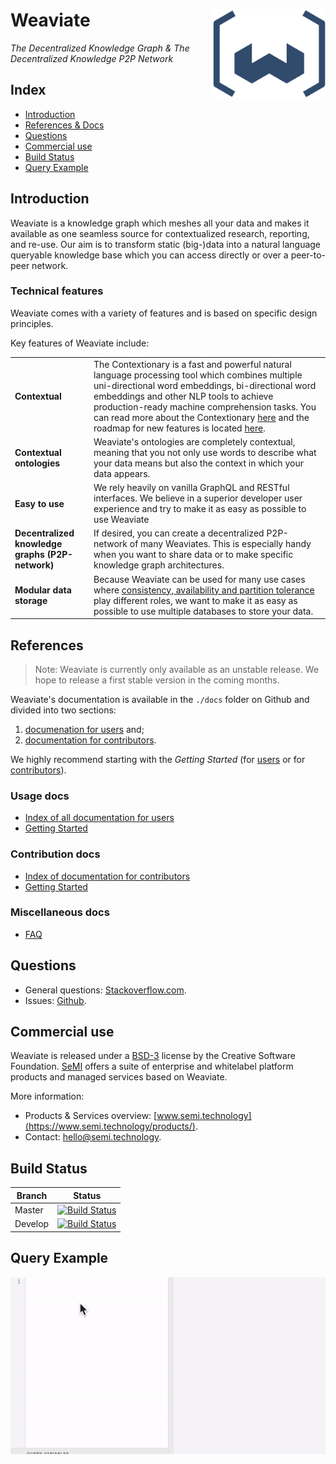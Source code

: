 # Weaviate <img alt='Weaviate logo' src='https://raw.githubusercontent.com/creativesoftwarefdn/weaviate/19de0956c69b66c5552447e84d016f4fe29d12c9/docs/assets/weaviate-logo.png' width='180' align='right' />

_The Decentralized Knowledge Graph & The Decentralized Knowledge P2P Network_

## Index

- [Introduction](#introduction)
- [References & Docs](#references)
- [Questions](#questions)
- [Commercial use](#commercial-use)
- [Build Status](#build-status)
- [Query Example](#query-example)

## Introduction

Weaviate is a knowledge graph which meshes all your data and makes it available as one seamless source for contextualized research, reporting, and re-use. Our aim is to transform static (big-)data into a natural language queryable knowledge base which you can access directly or over a peer-to-peer network.

### Technical features

Weaviate comes with a variety of features and is based on specific design principles.

Key features of Weaviate include:

<table>
  <tr>
    <td width="25%"><b>Contextual</b></td>
    <td>The Contextionary is a fast and powerful natural language processing tool which combines multiple uni-directional word embeddings, bi-directional word embeddings and other NLP tools to achieve production-ready machine comprehension tasks. You can read more about the Contextionary <a href="./docs/en/contribute/contextionary.md">here</a> and the roadmap for new features is located <a href="./docs/en/contribute/roadmap.md">here</a>.</td> 
  </tr>
  <tr>
    <td><b>Contextual ontologies</b></td>
    <td>Weaviate's ontologies are completely contextual, meaning that you not only use words to describe what your data means but also the context in which your data appears.</td> 
  </tr>
  <tr>
    <td><b>Easy to use</b></td>
    <td>We rely heavily on vanilla GraphQL and RESTful interfaces. We believe in a superior developer user experience and try to make it as easy as possible to use Weaviate</td> 
  </tr>
  <tr>
    <td><b>Decentralized knowledge graphs (P2P-network)</b></td>
    <td>If desired, you can create a decentralized P2P-network of many Weaviates. This is especially handy when you want to share data or to make specific knowledge graph architectures.</td> 
  </tr>
  <tr>
    <td><b>Modular data storage</b></td>
    <td>Because Weaviate can be used for many use cases where <a href="https://en.wikipedia.org/wiki/CAP_theorem" target="_blank">consistency, availability and partition tolerance</a> play different roles, we want to make it as easy as possible to use multiple databases to store your data.</td> 
  </tr>
</table>

## References

> Note: Weaviate is currently only available as an unstable release. We hope to release a first stable version in the coming months.

Weaviate's documentation is available in the `./docs` folder on Github and divided into two sections:

1. [documenation for users](#usage-docs) and;
2. [documentation for contributors](#contribution-docs).

We highly recommend starting with the _Getting Started_ (for [users](./docs/en/use/getting-started.md) or for [contributors](./docs/en/contribute/getting-started.md)).

### Usage docs

- [Index of all documentation for users](./docs/en/use/index.md)
- [Getting Started](./docs/en/use/getting-started.md)

### Contribution docs

- [Index of documentation for contributors](./docs/en/contribute/index.md)
- [Getting Started](./docs/en/contribute/getting-started.md)

### Miscellaneous docs

- [FAQ](./docs/en/use/FAQ.md)

## Questions

- General questions: [Stackoverflow.com](https://stackoverflow.com/questions/tagged/weaviate).
- Issues: [Github](https://github.com/creativesoftwarefdn/weaviate/issues).

## Commercial use

Weaviate is released under a [BSD-3](https://github.com/creativesoftwarefdn/weaviate/blob/master/LICENSE.md) license by the Creative Software Foundation. [SeMI](https://www.semi.network) offers a suite of enterprise and whitelabel platform products and managed services based on Weaviate.

More information:

- Products & Services overview: [www.semi.technology](https://www.semi.technology/products/).
- Contact: [hello@semi.technology](mailto:hello@semi.network).

## Build Status

| Branch   | Status        |
| -------- |:-------------:|
| Master   | [![Build Status](https://api.travis-ci.org/creativesoftwarefdn/weaviate.svg?branch=master)](https://travis-ci.org/creativesoftwarefdn/weaviate/branches)
| Develop  | [![Build Status](https://api.travis-ci.org/creativesoftwarefdn/weaviate.svg?branch=develop)](https://travis-ci.org/creativesoftwarefdn/weaviate/branches)

## Query Example

![Weaviate query example](./docs/assets/demo.gif)

